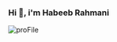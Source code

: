 ### Hi 👋, i'm Habeeb Rahmani


![proFile](https://user-images.githubusercontent.com/89722385/143766547-0c51cd9b-2511-45a8-a326-d4e88d62e1d1.jpeg)

<!--
**outlook313/outlook313** is a ✨ _special_ ✨ repository because its `README.md` (this file) appears on your GitHub profile.

Here are some ideas to get you started:

- 🔭 I’m currently i'm an engineering student(software egn)
- 🌱 I’m currently learning  and working under:machine learning ,Deep learning,Artificial Intelligence,computer vision,Data science,Data mining,python programming
- 👯 I’m looking to collaborate AI technology
- 🤔 I’m looking for help with ...
- 💬 Ask me about ...
- 📫 How to reach me: ...
- 😄 Pronouns: ...
- ⚡ Fun fact: ...
-->
